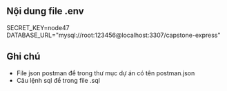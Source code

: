 ## Nội dung file .env

SECRET_KEY=node47
DATABASE_URL="mysql://root:123456@localhost:3307/capstone-express"

## Ghi chú

- File json postman để trong thư mục dự án có tên postman.json
- Câu lệnh sql để trong file .sql
